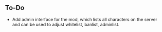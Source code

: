To-Do
--------------
- Add admin interface for the mod, which lists all characters on the server and can be used to adjust whitelist, banlist, adminlist.
